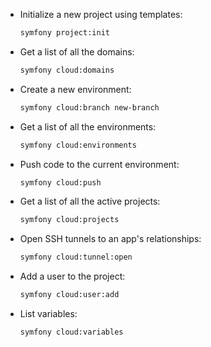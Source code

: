 -   Initialize a new project using templates:

    ```bash
    symfony project:init
    ```

-   Get a list of all the domains:

    ```bash
    symfony cloud:domains
    ```

-   Create a new environment:

    ```bash
    symfony cloud:branch new-branch
    ```

-   Get a list of all the environments:

    ```bash
    symfony cloud:environments
    ```

-   Push code to the current environment:

    ```bash
    symfony cloud:push
    ```

-   Get a list of all the active projects:

    ```bash
    symfony cloud:projects
    ```

-   Open SSH tunnels to an app's relationships:

    ```bash
    symfony cloud:tunnel:open
    ```

-   Add a user to the project:

    ```bash
    symfony cloud:user:add
    ```

-   List variables:

    ```bash
    symfony cloud:variables
    ```
